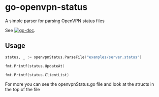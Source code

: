 # go-openvpn-status

A simple parser for parsing OpenVPN status files

See [![go-doc](https://godoc.org/github.com/shrikantpatnaik/go-openvpn-status?status.svg)](https://godoc.org/github.com/shrikantpatnaik/go-openvpn-status).

## Usage

```go
status, _ := openvpnStatus.ParseFile("examples/server.status")

fmt.Printf(status.UpdateAt)

fmt.Printf(status.ClientList)

```

For more you can see the openvpnStatus.go file and look at the structs in the top of the file
